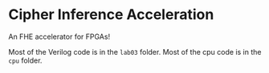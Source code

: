# Cipher Inference Acceleration

An FHE accelerator for FPGAs!

Most of the Verilog code is in the `lab03` folder. Most of the cpu code is in the `cpu` folder.
